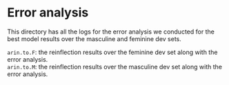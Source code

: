 # Error analysis

This directory has all the logs for the error analysis we conducted for the best model results over the masculine and feminine dev sets.</br>

`arin.to.F`: the reinflection results over the feminine dev set along with the error analysis. </br>
`arin.to.M`: the reinflection results over the masculine dev set along with the error analysis.
